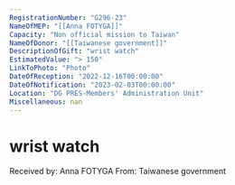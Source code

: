 ```yaml
---
RegistrationNumber: "G296-23"
NameOfMEP: "[[Anna FOTYGA]]"
Capacity: "Non official mission to Taiwan"
NameOfDonor: "[[Taiwanese government]]"
DescriptionOfGift: "wrist watch"
EstimatedValue: "> 150"
LinkToPhoto: "Photo"
DateOfReception: "2022-12-16T00:00:00"
DateOfNotification: "2023-02-03T00:00:00"
Location: "DG PRES-Members' Administration Unit"
Miscellaneous: nan
---
```


# wrist watch

Received by: Anna FOTYGA
From: Taiwanese government
